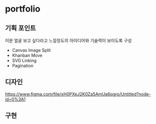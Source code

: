 # portfolio  
## 기획 포인트  
이분 얼굴 보고 싶다라고 느낄정도의 아이디어와 기술력이 보이도록 구성
- Canvas Image Split
- Khanban Move
- SVG Linking 
- Pagination

## 디자인  
https://www.figma.com/file/xH0PXeJ2K0Za5AmUa6qgro/Untitled?node-id=0%3A1  

## 구현  
